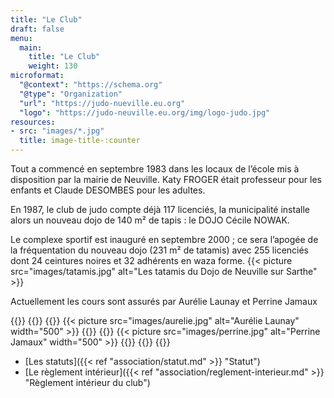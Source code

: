 ```yaml
---
title: "Le Club"
draft: false
menu:
  main:
    title: "Le Club"
    weight: 130
microformat:
  "@context": "https://schema.org"
  "@type": "Organization"
  "url": "https://judo-nueville.eu.org"
  "logo": "https://judo-neuville.eu.org/img/logo-judo.jpg"
resources: 
- src: "images/*.jpg"
  title: image-title-:counter
---
```


Tout a commencé en septembre 1983 dans les locaux de l’école mis à disposition
par la mairie de Neuville. Katy FROGER était professeur pour les enfants et
Claude DESOMBES pour les adultes.

En 1987, le club de judo compte déjà 117 licenciés, la municipalité
installe alors un nouveau dojo de 140 m² de tapis : le DOJO
Cécile NOWAK.

Le complexe sportif est inauguré en septembre 2000 ; ce sera
l’apogée de la fréquentation du nouveau dojo (231 m² de tatamis)
avec 255 licenciés dont 24 ceintures noires et 32 adhérents en waza
forme.
{{< picture src="images/tatamis.jpg" alt="Les tatamis du Dojo de Neuville sur Sarthe" >}}

Actuellement les cours sont assurés par Aurélie Launay et Perrine Jamaux



{{<container>}}
{{<row>}}
{{<col>}}
{{< picture src="images/aurelie.jpg" alt="Aurélie Launay" width="500" >}}
{{</col>}}
{{<col>}}
{{< picture src="images/perrine.jpg" alt="Perrine Jamaux"  width="500" >}}
{{</col>}}
{{</row>}}
{{</container>}}





* [Les statuts]({{< ref "association/statut.md" >}} "Statut")
* [Le règlement intérieur]({{< ref "association/reglement-interieur.md" >}} "Règlement intérieur du club")
